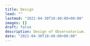 ```yaml
---
title: Design
lead: ""
lastmod: "2021-04-30T10:40:00+00:00"
images: []
draft: false
description: Design of Observatorium.
date: "2021-04-30T10:40:00+00:00"
---
```



